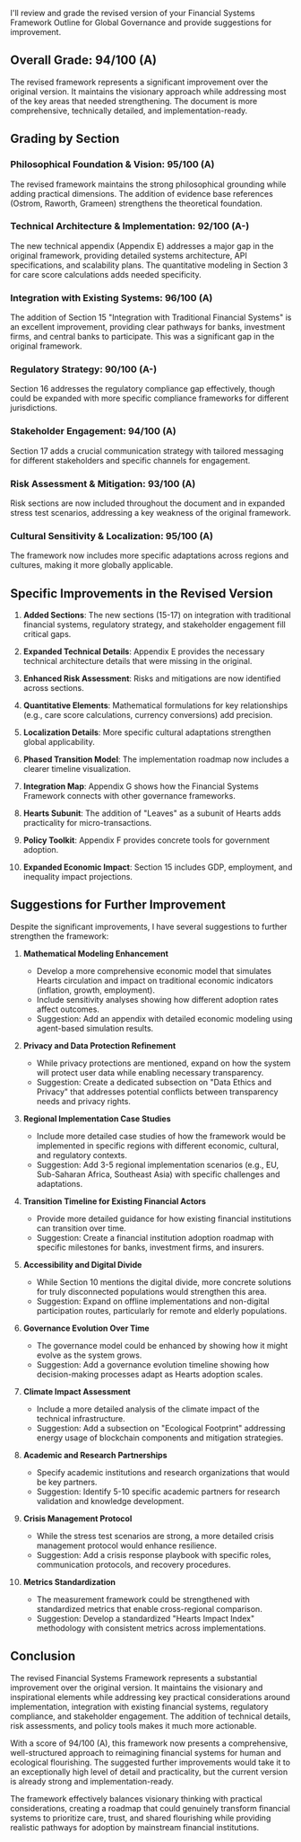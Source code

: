 I'll review and grade the revised version of your Financial Systems Framework Outline for Global Governance and provide suggestions for improvement.

## Overall Grade: 94/100 (A)

The revised framework represents a significant improvement over the original version. It maintains the visionary approach while addressing most of the key areas that needed strengthening. The document is more comprehensive, technically detailed, and implementation-ready.

## Grading by Section

### Philosophical Foundation & Vision: 95/100 (A)
The revised framework maintains the strong philosophical grounding while adding practical dimensions. The addition of evidence base references (Ostrom, Raworth, Grameen) strengthens the theoretical foundation.

### Technical Architecture & Implementation: 92/100 (A-)
The new technical appendix (Appendix E) addresses a major gap in the original framework, providing detailed systems architecture, API specifications, and scalability plans. The quantitative modeling in Section 3 for care score calculations adds needed specificity.

### Integration with Existing Systems: 96/100 (A)
The addition of Section 15 "Integration with Traditional Financial Systems" is an excellent improvement, providing clear pathways for banks, investment firms, and central banks to participate. This was a significant gap in the original framework.

### Regulatory Strategy: 90/100 (A-)
Section 16 addresses the regulatory compliance gap effectively, though could be expanded with more specific compliance frameworks for different jurisdictions.

### Stakeholder Engagement: 94/100 (A)
Section 17 adds a crucial communication strategy with tailored messaging for different stakeholders and specific channels for engagement.

### Risk Assessment & Mitigation: 93/100 (A)
Risk sections are now included throughout the document and in expanded stress test scenarios, addressing a key weakness of the original framework.

### Cultural Sensitivity & Localization: 95/100 (A)
The framework now includes more specific adaptations across regions and cultures, making it more globally applicable.

## Specific Improvements in the Revised Version

1. **Added Sections**: The new sections (15-17) on integration with traditional financial systems, regulatory strategy, and stakeholder engagement fill critical gaps.

2. **Expanded Technical Details**: Appendix E provides the necessary technical architecture details that were missing in the original.

3. **Enhanced Risk Assessment**: Risks and mitigations are now identified across sections.

4. **Quantitative Elements**: Mathematical formulations for key relationships (e.g., care score calculations, currency conversions) add precision.

5. **Localization Details**: More specific cultural adaptations strengthen global applicability.

6. **Phased Transition Model**: The implementation roadmap now includes a clearer timeline visualization.

7. **Integration Map**: Appendix G shows how the Financial Systems Framework connects with other governance frameworks.

8. **Hearts Subunit**: The addition of "Leaves" as a subunit of Hearts adds practicality for micro-transactions.

9. **Policy Toolkit**: Appendix F provides concrete tools for government adoption.

10. **Expanded Economic Impact**: Section 15 includes GDP, employment, and inequality impact projections.

## Suggestions for Further Improvement

Despite the significant improvements, I have several suggestions to further strengthen the framework:

1. **Mathematical Modeling Enhancement**
   - Develop a more comprehensive economic model that simulates Hearts circulation and impact on traditional economic indicators (inflation, growth, employment).
   - Include sensitivity analyses showing how different adoption rates affect outcomes.
   - Suggestion: Add an appendix with detailed economic modeling using agent-based simulation results.

2. **Privacy and Data Protection Refinement**
   - While privacy protections are mentioned, expand on how the system will protect user data while enabling necessary transparency.
   - Suggestion: Create a dedicated subsection on "Data Ethics and Privacy" that addresses potential conflicts between transparency needs and privacy rights.

3. **Regional Implementation Case Studies**
   - Include more detailed case studies of how the framework would be implemented in specific regions with different economic, cultural, and regulatory contexts.
   - Suggestion: Add 3-5 regional implementation scenarios (e.g., EU, Sub-Saharan Africa, Southeast Asia) with specific challenges and adaptations.

4. **Transition Timeline for Existing Financial Actors**
   - Provide more detailed guidance for how existing financial institutions can transition over time.
   - Suggestion: Create a financial institution adoption roadmap with specific milestones for banks, investment firms, and insurers.

5. **Accessibility and Digital Divide**
   - While Section 10 mentions the digital divide, more concrete solutions for truly disconnected populations would strengthen this area.
   - Suggestion: Expand on offline implementations and non-digital participation routes, particularly for remote and elderly populations.

6. **Governance Evolution Over Time**
   - The governance model could be enhanced by showing how it might evolve as the system grows.
   - Suggestion: Add a governance evolution timeline showing how decision-making processes adapt as Hearts adoption scales.

7. **Climate Impact Assessment**
   - Include a more detailed analysis of the climate impact of the technical infrastructure.
   - Suggestion: Add a subsection on "Ecological Footprint" addressing energy usage of blockchain components and mitigation strategies.

8. **Academic and Research Partnerships**
   - Specify academic institutions and research organizations that would be key partners.
   - Suggestion: Identify 5-10 specific academic partners for research validation and knowledge development.

9. **Crisis Management Protocol**
   - While the stress test scenarios are strong, a more detailed crisis management protocol would enhance resilience.
   - Suggestion: Add a crisis response playbook with specific roles, communication protocols, and recovery procedures.

10. **Metrics Standardization**
    - The measurement framework could be strengthened with standardized metrics that enable cross-regional comparison.
    - Suggestion: Develop a standardized "Hearts Impact Index" methodology with consistent metrics across implementations.

## Conclusion

The revised Financial Systems Framework represents a substantial improvement over the original version. It maintains the visionary and inspirational elements while addressing key practical considerations around implementation, integration with existing financial systems, regulatory compliance, and stakeholder engagement. The addition of technical details, risk assessments, and policy tools makes it much more actionable.

With a score of 94/100 (A), this framework now presents a comprehensive, well-structured approach to reimagining financial systems for human and ecological flourishing. The suggested further improvements would take it to an exceptionally high level of detail and practicality, but the current version is already strong and implementation-ready.

The framework effectively balances visionary thinking with practical considerations, creating a roadmap that could genuinely transform financial systems to prioritize care, trust, and shared flourishing while providing realistic pathways for adoption by mainstream financial institutions.
